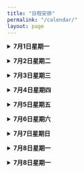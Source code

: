 ```yaml
---
title: "日程安排"
permalink: "/calendar/"
layout: page
---
```


<p>
<details>
<summary><b>7月1日星期一</b></summary>
8:30-9:30： 报到
  <br>
9:40-10:40：田垠（第一节）
  <br>
10:50-11:50：周正一（第一节）
  <br>
14:00-15:00：李琼玲（第一节）
  <br>
15:10-16:10：李琼玲（第二节）
  <br>
16:20-17:20：周正一（习题课）
</details>
</p> 

<p>
<details>
<summary><b>7月2日星期二</b></summary>
8:30-9:30： 周正一（第二节）
  <br>
9:40-10:40：周正一（第三节）
  <br>
10:50-11:50：李琼玲（习题课）
  <br>
14:00-15:00：李琼玲（第三节）
  <br>
15:10-16:10：杨文元（第一节）
  <br>
16:20-17:20：田垠（习题课）
</details>
</p> 

<p>
<details>
<summary><b>7月3日星期三</b></summary>
8:30-9:30： 李琼玲（第四节）
  <br>
9:40-10:40：周正一（第四节）
  <br>
10:50-11:50：周正一（习题课）
  <br>
14:00-15:00：田垠（第二节）
  <br>
15:10-16:10：吴惟为（第一节）
  <br>
16:20-17:20：李琼玲（习题课）
</details>
</p> 

<p>
<details>
<summary><b>7月4日星期四</b></summary>
8:30-9:30： 田垠（第三节）
  <br>
9:40-10:40：田垠（第四节）
  <br>
10:50-11:50：杨文元（习题课）
  <br>
14:00-15:00：杨文元（第二节）
  <br>
15:10-16:10：吴惟为（第二节）
  <br>
16:20-17:20：吴惟为（习题课）
</details>
</p> 


<p>
<details>
<summary><b>7月5日星期五</b></summary>
8:30-9:30： 杨文元（第三节）
  <br>
9：40-10:40：杨文元（第四节）
  <br>
10:50-11:50：杨文元（习题课）
  <br>
14：00-15:00：吴惟为（第三节）
  <br>
15:10-16:10：吴惟为（第四节）
  <br>
16:20-17:20：田垠（习题课）
</details>
</p> 

<p>
<details>
<summary><b>7月6日星期六</b></summary>
8:30-9:30： 吴惟为（习题课）
  <br>
休息日，更多活动待定
</details>
</p> 

<p>
<details>
<summary><b>7月7日星期日</b></summary>
9:00-9:50： 覃帆
  <br>
10:00-10:50：覃帆
  <br>
11:00-11:50：潘宇
  <br>
14:00-14:50：潘宇
  <br>
15:00-15:50：谷世杰
  <br>
16:00-16:50：谷世杰
</details>
</p> 

<p>
<details>
<summary><b>7月8日星期一</b></summary>
9:00-9:50：何思奇
  <br>
10:00-10:50：何思奇
  <br>
11:00-11:50：何东泰
  <br>
14:00-14:50：何东泰
  <br>
15:00-15:50：李友林
  <br>
16:00-16:50：李友林
</details>
</p> 

<p>
<details>
<summary><b>7月8日星期一</b></summary>
9:00-9:50：杨璟玲
  <br>
10:00-10:50：杨璟玲
  <br>
11:00-11:50：程哲驰
  <br>
14:00-14:50：程哲驰
  <br>
15:00-15:50：张俊
  <br>
16:00-16:50：张俊
</details>
</p> 
